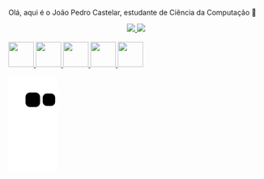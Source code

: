 Olá, aqui é o João Pedro Castelar, estudante de Ciência da Computação 👋

<div align="center">
  <a href="https://github.com/jaocastelar">
  <img height="180em" src="https://github-readme-stats.vercel.app/api?username=jaocastelar&show_icons=true&theme=dark&include_all_commits=true&count_private=true"/>
  <img height="180em" src="https://github-readme-stats.vercel.app/api/top-langs/?username=jaocastelar&layout=compact&langs_count=7&theme=dark"/>
</div>

<div style="display: inline_block"><br>
  <img width="50px" height="50px" src="https://cdn.jsdelivr.net/gh/devicons/devicon/icons/python/python-original.svg" />
  <img width="50px" height="50px" src="https://cdn.jsdelivr.net/gh/devicons/devicon/icons/html5/html5-original.svg" />
  <img width="50px" height="50px" src="https://cdn.jsdelivr.net/gh/devicons/devicon/icons/css3/css3-original.svg" />
  <img width="50px" height="50px" src="https://cdn.jsdelivr.net/gh/devicons/devicon/icons/c/c-original.svg" />
  <img width="50px" height="50px" src="https://cdn.jsdelivr.net/gh/devicons/devicon/icons/javascript/javascript-original.svg" />
</div>

![Snake animation](https://github.com/jaocastelar/jaocastelar/blob/output/github-contribution-grid-snake.svg)
